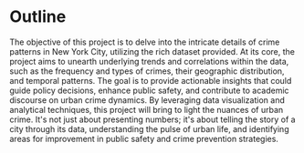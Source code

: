 # Outline
The objective of this project is to delve into the intricate details of crime patterns in New York City, utilizing the rich dataset provided. At its core, the project aims to unearth underlying trends and correlations within the data, such as the frequency and types of crimes, their geographic distribution, and temporal patterns. The goal is to provide actionable insights that could guide policy decisions, enhance public safety, and contribute to academic discourse on urban crime dynamics.
By leveraging data visualization and analytical techniques, this project will bring to light the nuances of urban crime. It's not just about presenting numbers; it's about telling the story of a city through its data, understanding the pulse of urban life, and identifying areas for improvement in public safety and crime prevention strategies.
